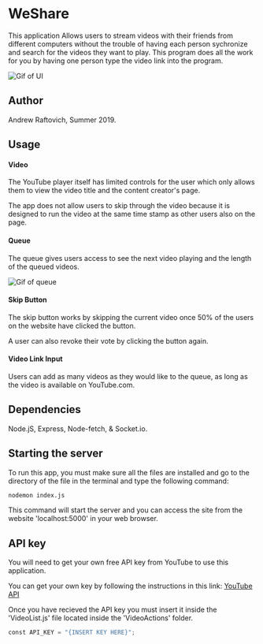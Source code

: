 # WeShare

This application Allows users to stream videos with their friends from different computers without the trouble of having each person sychronize 
and search for the videos they want to play. This program does all the 
work for you by having one person type the video link into the program.

![Gif of UI](https://github.com/Kalatco/YouTubeMultiPlay/blob/master/gif1.gif)

## Author

Andrew Raftovich, Summer 2019.

## Usage

#### Video
The YouTube player itself has limited controls for the user 
which only allows them to view the video title and the content 
creator's page.

The app does not allow users to skip through the video because 
it is designed to run the video at the same time stamp as other 
users also on the page.

#### Queue
The queue gives users access to see the next video playing and
the length of the queued videos.

![Gif of queue](https://github.com/Kalatco/YouTubeMultiPlay/blob/master/gif2.gif)

#### Skip Button
The skip button works by skipping the current video once 50% 
of the users on the website have clicked the button. 

A user can also revoke their vote by clicking the button again.

#### Video Link Input
Users can add as many videos as they would like to the queue, as 
long as the video is available on YouTube.com.

## Dependencies

Node.jS, Express, Node-fetch, & Socket.io.

## Starting the server

To run this app, you must make sure all the files are installed and go to the directory of the file in the terminal and type the following command:
```bash
nodemon index.js
```
This command will start the server and you can access the site from the website 'localhost:5000' in your web browser.

## API key

You will need to get your own free API key from YouTube to use this
application.

You can get your own key by following the instructions in this link:
[YouTube API](https://developers.google.com/youtube/v3/getting-started)

Once you have recieved the API key you must insert it inside the 'VideoList.js' file located inside the 'VideoActions' folder.
```python
const API_KEY = "{INSERT KEY HERE}";
````

